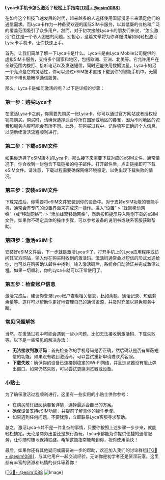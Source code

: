 **Lyca卡手机卡怎么激活？轻松上手指南[[TG💪+ @esim1088](https://t.me/s/esim1088)]**

在如今这个科技飞速发展的时代，越来越多的人选择使用国际漫游卡来满足他们的通信需求。而Lyca卡作为一种备受欢迎的国际SIM卡服务，以其低廉的价格和广泛的覆盖范围吸引了众多用户。然而，对于初次接触Lyca卡的朋友们来说，“怎么激活”往往是一个令人困惑的问题。别担心，这篇文章将为你详细讲解如何轻松激活Lyca卡手机卡，让你快速上手。

首先，让我们简单了解一下Lyca卡是什么。Lyca卡是由Lyca Mobile公司提供的虚拟SIM卡服务，支持多个国家和地区，包括欧洲、亚洲、北美等。它允许用户在全球范围内拨打、接听电话以及发送短信，同时还能使用数据流量。Lyca卡的另一个亮点是它的灵活性，你可以通过eSIM技术直接下载到你的智能手机中，无需实体卡槽也能畅享通信服务。

那么，Lyca卡是如何激活的呢？以下是详细的步骤：

### 第一步：购买Lyca卡

在激活Lyca卡之前，你需要先购买一张Lyca卡。你可以通过官方网站或者授权经销商购买。购买时，请确保选择适合你所在国家或地区的套餐，因为不同地区的资费和服务内容可能会有所不同。此外，在购买过程中，记得填写正确的个人信息，以便后续激活流程顺利进行。

### 第二步：下载eSIM文件

如果你选择了eSIM版本的Lyca卡，那么接下来需要下载对应的eSIM文件。通常情况下，你会收到一封包含下载链接的电子邮件。打开邮件后，点击链接即可下载eSIM文件。请注意，下载过程需要确保网络环境稳定，以免出现下载失败的情况。

### 第三步：安装eSIM文件

下载完成后，你需要将eSIM文件安装到你的设备中。对于支持eSIM功能的智能手机，通常会有专门的设置界面来完成这一操作。进入“设置” > “蜂窝移动网络”（或“移动网络”）> “添加蜂窝移动网络”，然后按照提示导入刚刚下载的eSIM文件。如果你不确定具体的操作步骤，可以参考设备的说明书或联系客服获取帮助。

### 第四步：激活eSIM卡

安装好eSIM文件后，下一步就是激活Lyca卡了。打开手机上的Lyca应用程序或访问其官方网站，输入你在购买时收到的激活码。激活码通常会以短信的形式发送给你，也可以在购买确认邮件中找到。输入激活码后，系统会自动验证并完成激活过程。如果一切顺利，你的Lyca卡就可以正常使用了。

### 第五步：检查账户信息

激活完成后，建议你登录Lyca账户查看相关信息，比如余额、通话记录、短信剩余量等。这样可以帮助你更好地管理自己的通信资源，并及时充值以避免服务中断。

### 常见问题解答

当然，在激活过程中可能会遇到一些小问题，比如无法接收到激活码、下载失败等。以下是一些常见的解决办法：

- **无法接收到激活码**：首先检查你的手机号码是否正确，然后确认是否有屏蔽短信的功能。如果没有收到激活码，可以尝试重新申请或联系客服。
- **下载失败**：确保你的设备已连接到稳定的Wi-Fi网络，并且浏览器没有阻止弹出窗口。如果仍然失败，可以尝试更换浏览器或设备。

### 小贴士

为了确保激活过程顺利进行，这里有一些实用的小贴士供你参考：

- 在购买前仔细阅读套餐详情，选择最适合自己的方案。
- 确保设备支持eSIM功能，并提前了解具体的操作步骤。
- 如果遇到任何问题，不要犹豫，立即联系Lyca客服寻求帮助。

总之，激活Lyca卡并不是一件复杂的事情，只要你按照上述步骤一步步来，就能轻松搞定。无论是商务出差还是旅行游玩，Lyca卡都能为你提供便捷的通信服务，让你随时随地保持联络。希望这篇指南能帮到你，祝你使用愉快！

最后，如果你还有其他疑问或需要进一步的帮助，欢迎加入我们的讨论群组[[TG💪+ @esim1088](https://t.me/s/esim1088)]，与其他用户一起交流经验。无论你是初学者还是资深玩家，这里都有丰富的资源和热情的伙伴等着你！

[[TG💪+ @esim1088](https://t.me/s/esim1088) ![Image](https://i.postimg.cc/4NQfJmqS/Snipaste-2025-05-13-00-14-12.png)]